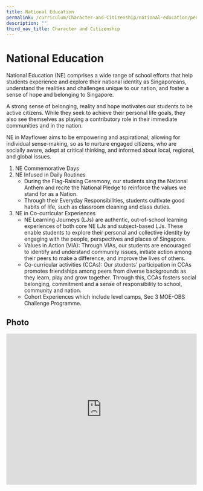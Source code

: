 ```yaml
---
title: National Education
permalink: /curriculum/Character-and-Citizenship/national-education/permalink/
description: ""
third_nav_title: Character and Citizenship
---
```

National Education
==================

National Education (NE) comprises a wide range of school efforts that help students experience and explore their national identity as Singaporeans, understand the realities and challenges unique to our nation, and foster a sense of hope and belonging to Singapore.

A strong sense of belonging, reality and hope motivates our students to be active citizens. While they seek to achieve their personal life goals, they also see themselves as playing a contributory role in their immediate communities and in the nation.

NE in Mayflower aims to be empowering and aspirational, allowing for individual sense-making, so as to nurture engaged citizens, who are socially aware, adept at critical thinking, and informed about local, regional, and global issues.

1.  NE Commemorative Days
2.  NE Infused in Daily Routines
    *   During the Flag-Raising Ceremony, our students sing the National Anthem and recite the National Pledge to reinforce the values we stand for as a Nation.
    *   Through their Everyday Responsibilities, students cultivate good habits of life, such as classroom cleaning and class duties.
3.  NE in Co-curricular Experiences
    *   NE Learning Journeys (LJs) are authentic, out-of-school learning experiences of both core NE LJs and subject-based LJs. These enable students to explore their personal and collective identity by engaging with the people, perspectives and places of Singapore.
    *   Values in Action (VIA): Through VIAs, our students are encouraged to identify and understand community issues, initiate action among their peers to make a difference, and improve the lives of others.
    *   Co-curricular activities (CCAs): Our students’ participation in CCAs promotes friendships among peers from diverse backgrounds as they learn, play and grow together. Through this, CCAs fosters social belonging, commitment and a sense of responsibility to school, community and nation.
    *   Cohort Experiences which include level camps, Sec 3 MOE-OBS Challenge Programme.

Photo
-----
<iframe allowfullscreen="true" height="400" width="100%" frameborder="0" src="https://docs.google.com/presentation/d/e/2PACX-1vQbRH1p_MKW181w0rLC6eaYgdiqoTxJuhjv-A1c_RjLfMB3ThPNydZITzchaLW6odf3O_AV2j38B4oT/embed?start=false&amp;loop=false&amp;delayms=3000"></iframe>